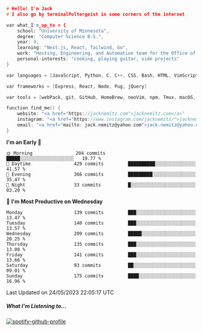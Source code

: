 ```c
# Hello! I'm Jack
# I also go by terminalPoltergeist in some corners of the internet

var what_I'm_up_to = {
    school: "University of Minnesota",
    degree: "Computer Science B.S.",
    year: 4,
    learning: "Next.js, React, Tailwind, Go",
    work: "Hosting, Engineering, and Automation team for the Office of Information Technology at UMN",
    personal-interests: "cooking, playing guitar, side projects"
}

var languages = [JavaScript, Python, C, C++, CSS, Bash, HTML, VimScript]

var frameworks = [Express, React, Node, Pug, jQuery]

var tools = [webPack, git, GitHub, HomeBrew, neoVim, npm, Tmux, macOS, Ubuntu, Docker, Nginx]

function find_me() {
    website: "<a href="https://jacknemitz.com">jacknemitz.com</a>"
    instagram: "<a href="https://www.instagram.com/jacknemitz/">jacknemitz</a>"
    email: "<a href="mailto: jack.nemitz@yahoo.com">jack.nemitz@yahoo.com</a>"
}
```

<!--START_SECTION:waka-->
**I'm an Early 🐤** 

```text
🌞 Morning                204 commits         █████░░░░░░░░░░░░░░░░░░░░   19.77 % 
🌆 Daytime                429 commits         ██████████░░░░░░░░░░░░░░░   41.57 % 
🌃 Evening                366 commits         █████████░░░░░░░░░░░░░░░░   35.47 % 
🌙 Night                  33 commits          █░░░░░░░░░░░░░░░░░░░░░░░░   03.20 % 
```
📅 **I'm Most Productive on Wednesday** 

```text
Monday                   139 commits         ███░░░░░░░░░░░░░░░░░░░░░░   13.47 % 
Tuesday                  140 commits         ███░░░░░░░░░░░░░░░░░░░░░░   13.57 % 
Wednesday                209 commits         █████░░░░░░░░░░░░░░░░░░░░   20.25 % 
Thursday                 135 commits         ███░░░░░░░░░░░░░░░░░░░░░░   13.08 % 
Friday                   141 commits         ███░░░░░░░░░░░░░░░░░░░░░░   13.66 % 
Saturday                 93 commits          ██░░░░░░░░░░░░░░░░░░░░░░░   09.01 % 
Sunday                   175 commits         ████░░░░░░░░░░░░░░░░░░░░░   16.96 % 
```



 Last Updated on 24/05/2023 22:05:17 UTC
<!--END_SECTION:waka-->

##### What I'm Listening to...

[![spotify-github-profile](https://spotify-github-profile.vercel.app/api/view?uid=jack.nemitz&cover_image=true&show_offline=true&bar_color=53b14f&bar_color_cover=false&background_color=121212FF)](https://spotify-github-profile.vercel.app/api/view?uid=jack.nemitz&redirect=true)

